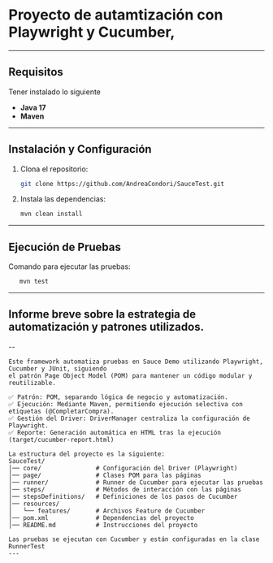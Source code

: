 # Proyecto de autamtización con Playwright y Cucumber,
---

## Requisitos
Tener instalado lo siguiente
- **Java 17**
- **Maven**

---

## Instalación y Configuración

1. Clona el repositorio:

    ```bash
    git clone https://github.com/AndreaCondori/SauceTest.git
    ```

2. Instala las dependencias:

    ```bash
    mvn clean install
    ```

---

## Ejecución de Pruebas

Comando para ejecutar las pruebas:

```bash
   mvn test
```
---

## Informe breve sobre la estrategia de automatización y patrones utilizados.
--
```
Este framework automatiza pruebas en Sauce Demo utilizando Playwright, Cucumber y JUnit, siguiendo 
el patrón Page Object Model (POM) para mantener un código modular y reutilizable.

✅ Patrón: POM, separando lógica de negocio y automatización.
✅ Ejecución: Mediante Maven, permitiendo ejecución selectiva con etiquetas (@CompletarCompra).
✅ Gestión del Driver: DriverManager centraliza la configuración de Playwright.
✅ Reporte: Generación automática en HTML tras la ejecución (target/cucumber-report.html)

La estructura del proyecto es la siguiente:
SauceTest/
│── core/               # Configuración del Driver (Playwright)
│── page/               # Clases POM para las páginas
│── runner/             # Runner de Cucumber para ejecutar las pruebas
│── steps/              # Métodos de interacción con las páginas
│── stepsDefinitions/   # Definiciones de los pasos de Cucumber
│── resources/
│   └── features/       # Archivos Feature de Cucumber
│── pom.xml             # Dependencias del proyecto
│── README.md           # Instrucciones del proyecto

Las pruebas se ejecutan con Cucumber y están configuradas en la clase RunnerTest
---